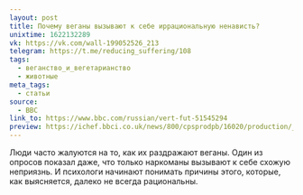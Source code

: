 ```yaml
---
layout: post
title: Почему веганы вызывают к себе иррациональную ненависть?
unixtime: 1622132289
vk: https://vk.com/wall-199052526_213
telegram: https://t.me/reducing_suffering/108
tags:
  - веганство_и_вегетарианство
  - животные
meta_tags:
  - статьи
source:
  - BBC
link_to: https://www.bbc.com/russian/vert-fut-51545294
preview: https://ichef.bbci.co.uk/news/800/cpsprodpb/16020/production/_110944109_hate1.jpg.webp
---
```

Люди часто жалуются на то, как их раздражают веганы. Один из опросов показал даже, что только наркоманы вызывают к себе схожую неприязнь. И психологи начинают понимать причины этого, которые, как выясняется, далеко не всегда рациональны.